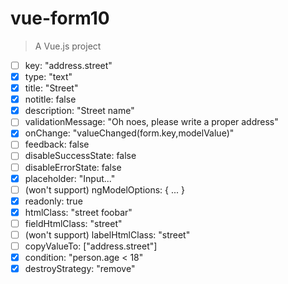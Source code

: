 # vue-form10

> A Vue.js project

* [ ]  key: "address.street"  
* [x]  type: "text"  
* [x]  title: "Street"  
* [x]  notitle: false  
* [x]  description: "Street name"  
* [ ]  validationMessage: "Oh noes, please write a proper address"  
* [x]  onChange: "valueChanged(form.key,modelValue)"  
* [ ]  feedback: false  
* [ ]  disableSuccessState: false  
* [ ]  disableErrorState: false  
* [x]  placeholder: "Input..."  
* [ ]  (won't support) ngModelOptions: { ... }  
* [x]  readonly: true                                 
* [x]  htmlClass: "street foobar"  
* [ ]  fieldHtmlClass: "street"  
* [ ]  (won't support) labelHtmlClass: "street"  
* [ ]  copyValueTo: ["address.street"]  
* [x]  condition: "person.age < 18"  
* [x]  destroyStrategy: "remove" 
